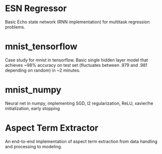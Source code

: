 # ESN Regressor
Basic Echo state network (RNN implementation) for multitask regression problems.

# mnist_tensorflow
Case study for mnist in tensorflow. Basic single hidden layer model that achieves ~98% accuracy on test set (fluctuates between .979 and .981 depending on random) in ~2 minutes.

# mnist_numpy
Neural net in numpy, implementing SGD, l2 regularization, ReLU, xavier/he initialization, early stopping

# Aspect Term Extractor
An end-to-end implementation of aspect term extraction from data handling and processing to modeling.